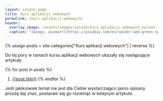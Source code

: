 ```yaml
---
layout: single_page
title: Kurs aplikacji webowych
permalink: /kurs-aplikacji-webowych/
header:
  overlay_image: /assets/images/splash/kurs_aplikacji_webowych_splash.jpeg
  caption: "[&copy; pixmart](https://pixabay.com/en/spider-web-green-spider-web-nature-1012353/)"
---
```


{% assign posts = site.categories["Kurs aplikacji webowych"] | reverse %}

Do tej pory w ramach kursu aplikacji webowych ukazały się następujące artykuły:

{% for post in posts %}
 1. [{{post.title}}]({{post.url}})
{% endfor %}

Jeśli jakikolwiek temat nie jest dla Ciebie wystarczająco jasno opisany proszę daj znać, postaram się go rozwinąć w kolejnym artykule.
